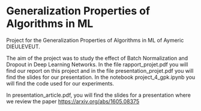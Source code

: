 # Generalization Properties of Algorithms in ML
 
Project for the Generalization Properties of Algorithms in ML of Aymeric DIEULEVEUT.

The aim of the project was to study the effect of Batch Normalization and Dropout in Deep Learning Networks.
In the file rapport_projet.pdf you will find our report on this project and in the file presentation_projet.pdf you will find the slides for our presentation.
In the notebook project_4_gpk.ipynb you will find the code used for our experiments.


In presentation_article.pdf, you will find the slides for a presentation where we review the paper https://arxiv.org/abs/1605.08375
